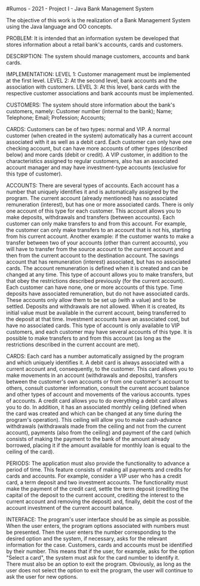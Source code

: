 #Rumos - 2021 - Project I - Java Bank Management System

The objective of this work is the realization of a Bank Management System using the Java language and OO concepts.

PROBLEM:
It is intended that an information system be developed that stores information about a retail bank's accounts, cards and customers.

DESCRIPTION:
The system should manage customers, accounts and bank cards.

IMPLEMENTATION:
LEVEL 1:
Customer management must be implemented at the first level.
LEVEL 2:
At the second level, bank accounts and the association with customers.
LEVEL 3:
At this level, bank cards with the respective customer associations and bank accounts must be implemented.

CUSTOMERS:
The system should store information about the bank's customers, namely:
  Customer number (internal to the bank); Name; Telephone; Email; Profession; Accounts;

CARDS:
Customers can be of two types: normal and VIP. A normal customer (when created in the system) automatically has a current account associated with it as well as a debit card. Each customer can only have one checking account, but can have more accounts of other types (described below) and more cards (debit or credit).
A VIP customer, in addition to the characteristics assigned to regular customers, also has an associated account manager and may have investment-type accounts (exclusive for this type of customer).

ACCOUNTS:
There are several types of accounts. Each account has a number that uniquely identifies it and is automatically assigned by the program.
The current account (already mentioned) has no associated remuneration (interest), but has one or more associated cards. There is only one account of this type for each customer.
This account allows you to make deposits, withdrawals and transfers (between accounts). Each customer can only make transfers to and from this account. For example, the customer can only make transfers to an account that is not his, starting from his current account. Another example: if the customer wants to make a transfer between two of your accounts (other than current accounts), you will have to transfer from the source account to the current account and then from the current account to the destination account.
The savings account that has remuneration (interest) associated, but has no associated cards. The account remuneration is defined when it is created and can be changed at any time. This type of account allows you to make transfers, but that obey the restrictions described previously (for the current account). Each customer can have none, one or more accounts of this type.
Time deposits have associated remuneration, but do not have associated cards.
These accounts only allow them to be set up (with a value) and to be settled. Deposits and withdrawals are not allowed. When it is created, its initial value must be available in the current account, being transferred to the deposit at that time.
Investment accounts have an associated cost, but have no associated cards. This type of account is only available to VIP customers, and each customer may have several accounts of this type. It is possible to make transfers to and from this account (as long as the restrictions described in the current account are met).

CARDS:
Each card has a number automatically assigned by the program and which uniquely identifies it.
A debit card is always associated with a current account and, consequently, to the customer. This card allows you to make movements in an account (withdrawals and deposits), transfers between the customer's own accounts or from one customer's account to others, consult customer information, consult the current account balance and other types of account and movements of the various accounts. types of accounts.
A credit card allows you to do everything a debit card allows you to do. In addition, it has an associated monthly ceiling (defined when the card was created and which can be changed at any time during the program's operation). This ceiling will allow you to make cash-advance withdrawals (withdrawals made from the ceiling and not from the current account), payments (also from the ceiling) and payment of the card (which consists of making the payment to the bank of the amount already borrowed, placing it if the amount available for monthly loan is equal to the ceiling of the card).

PERIODS:
The application must also provide the functionality to advance a period of time. This feature consists of making all payments and credits for cards and accounts. For example, consider a VIP user who has a credit card, a term deposit and two investment accounts. The functionality must make the payment of the credit card, settle the term deposit (crediting the capital of the deposit to the current account, crediting the interest to the current account and removing the deposit) and, finally, debit the cost of the account investment of the current account balance.

INTERFACE:
The program's user interface should be as simple as possible. When the user enters, the program options associated with numbers must be presented.
Then the user enters the number corresponding to the desired option and the system, if necessary, asks for the relevant information for the case.
Customers, cards and accounts must be identified by their number. This means that if the user, for example, asks for the option "Select a card", the system must ask for the card number to identify it.
There must also be an option to exit the program. Obviously, as long as the user does not select the option to exit the program, the user will continue to ask the user for new options.
